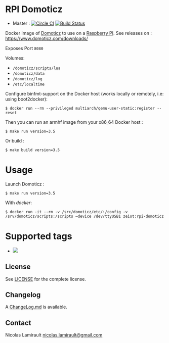 # RPI Domoticz

* Master : [![Circle CI](https://circleci.com/gh/zeiot/rpi-domoticz/tree/master.svg?style=svg)](https://circleci.com/gh/zeiot/rpi-domoticz/tree/master) [![Build Status](https://travis-ci.org/zeiot/rpi-domoticz.svg?branch=master)](https://travis-ci.org/zeiot/rpi-domoticz)

Docker image of [Domoticz][] to use on a [Raspberry PI][].
See releases on : https://www.domoticz.com/downloads/

Exposes Port `8080`

Volumes:

* `/domoticz/scripts/lua`
* `/domoticz/data`
* `/domoticz/log`
* `/etc/localtime`

Configure binfmt-support on the Docker host (works locally or remotely, i.e: using boot2docker):

    $ docker run --rm --privileged multiarch/qemu-user-static:register --reset

Then you can run an armhf image from your x86_64 Docker host :

    $ make run version=3.5

Or build :

    $ make build version=3.5


# Usage

Launch Domoticz :

    $ make run version=3.5

With *docker*:

    $ docker run -it --rm -v /src/domoticz/etc/:/config -v /srv/domoticz/scripts:/scripts –device /dev/ttyUSB1 zeiot:rpi-domoticz


# Supported tags

* [![](https://images.microbadger.com/badges/version/zeiot/rpi-domoticz.svg)](http://microbadger.com/images/zeiot/rpi-domoticz "Get your own version badge on microbadger.com")


## License

See [LICENSE](LICENSE) for the complete license.


## Changelog

A [ChangeLog.md](ChangeLog.md) is available.


## Contact

Nicolas Lamirault <nicolas.lamirault@gmail.com>


[Raspberry PI]: https://www.raspberrypi.org/
[Domoticz]: https://domoticz.com/
